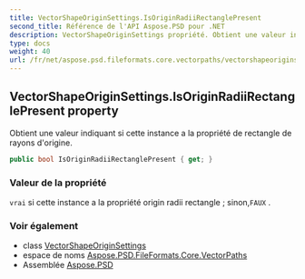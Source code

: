 ```yaml
---
title: VectorShapeOriginSettings.IsOriginRadiiRectanglePresent
second_title: Référence de l'API Aspose.PSD pour .NET
description: VectorShapeOriginSettings propriété. Obtient une valeur indiquant si cette instance a la propriété de rectangle de rayons dorigine.
type: docs
weight: 40
url: /fr/net/aspose.psd.fileformats.core.vectorpaths/vectorshapeoriginsettings/isoriginradiirectanglepresent/
---
```

## VectorShapeOriginSettings.IsOriginRadiiRectanglePresent property

Obtient une valeur indiquant si cette instance a la propriété de rectangle de rayons d'origine.

```csharp
public bool IsOriginRadiiRectanglePresent { get; }
```

### Valeur de la propriété

`vrai` si cette instance a la propriété origin radii rectangle ; sinon,`FAUX` .

### Voir également

* class [VectorShapeOriginSettings](../)
* espace de noms [Aspose.PSD.FileFormats.Core.VectorPaths](../../vectorshapeoriginsettings/)
* Assemblée [Aspose.PSD](../../../)


